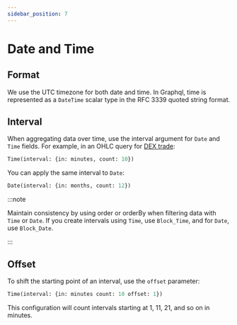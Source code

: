 ```yaml
---
sidebar_position: 7
---
```


# Date and Time

## Format

We use the UTC timezone for both date and time. In Graphql, time is represented as a `DateTime` scalar type in the RFC 3339 quoted string format.

## Interval

When aggregating data over time, use the interval argument for `Date` and `Time` fields. For example, in an OHLC query for [DEX trade](/docs/schema/evm/dextrades):

```graphql
Time(interval: {in: minutes, count: 10})
```

You can apply the same interval to `Date`:
```graphql
Date(interval: {in: months, count: 12})
```

:::note

Maintain consistency by using order or orderBy when filtering data with `Time` or `Date`. If you create intervals using `Time`, use `Block_Time`, and for `Date`, use `Block_Date`.

:::

## Offset

To shift the starting point of an interval, use the `offset` parameter:

```graphql
Time(interval: {in: minutes count: 10 offset: 1})
```

This configuration will count intervals starting at 1, 11, 21, and so on in minutes.